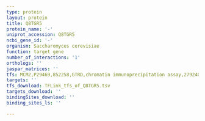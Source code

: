 ```yaml
---
type: protein
layout: protein
title: Q8TGR5
protein_name: '-'
uniprot_accession: Q8TGR5
ncbi_gene_id: '-'
organism: Saccharomyces cerevisiae
function: target gene
number_of_interactions: '1'
orthologs: ''
jaspar_matrices: ''
tfs: MCM2,P29469,852258,GTRD,chromatin immunoprecipitation assay,27924024%5Buid%5D,No
targets: ''
tfs_download: TFLink_tfs_of_Q8TGR5.tsv
targets_download: ''
bindingSites_download: ''
binding_sites_ls: ''

---
```

